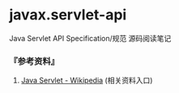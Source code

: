 # javax.servlet-api
Java Servlet API Specification/规范 源码阅读笔记

### 『参考资料』
1. [Java Servlet - Wikipedia](https://en.wikipedia.org/wiki/Java_servlet) (相关资料入口)
